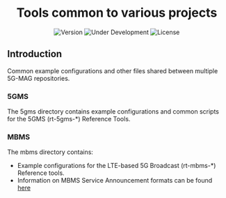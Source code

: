 <h1 align="center">Tools common to various projects</h1>
<p align="center">
  <img src="https://img.shields.io/github/v/tag/5G-MAG/rt-mbms-tx-for-qrd-and-crd?label=version" alt="Version">
  <img src="https://img.shields.io/badge/Status-Under_Development-yellow" alt="Under Development">
  <img src="https://img.shields.io/badge/License-5G--MAG%20Public%20License%20(v1.0)-blue" alt="License">
</p>

## Introduction

Common example configurations and other files shared between multiple 5G-MAG repositories.

### 5GMS

The 5gms directory contains example configurations and common scripts for the
5GMS (rt-5gms-\*) Reference Tools.

### MBMS

The mbms directory contains:
* Example configurations for the LTE-based 5G
Broadcast (rt-mbms-\*) Reference tools.
* Information on MBMS Service Announcement formats can be found [here](https://5g-mag.github.io/Getting-Started/pages/lte-based-5g-broadcast/rt-common-shared/MBMS-service-announcement-files.html)
